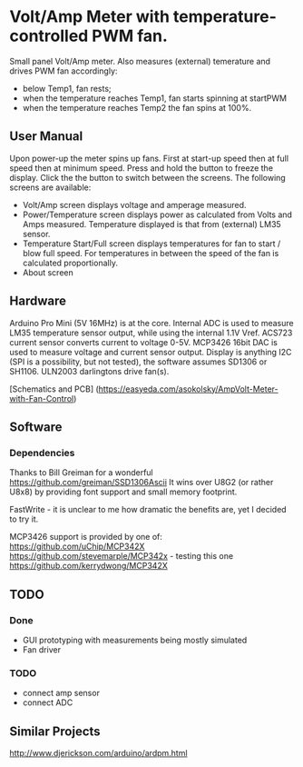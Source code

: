 # Volt/Amp Meter with temperature-controlled PWM fan.

Small panel Volt/Amp meter.  Also measures (external) temerature and drives PWM fan accordingly:

- below Temp1, fan rests;
- when the temperature reaches Temp1, fan starts spinning at startPWM
- when the temperature reaches Temp2 the fan spins at 100%.

## User Manual

Upon power-up the meter spins up fans.  First at start-up speed then at full speed then at minimum speed.
Press and hold the button to freeze the display.
Click the the button to switch between the screens.  The following screens are available:

- Volt/Amp screen displays voltage and amperage measured. 
- Power/Temperature screen displays power as calculated from Volts and Amps measured.  Temperature displayed is that from (external) LM35 sensor.
- Temperature Start/Full screen displays temperatures for fan to start / blow full speed.  For temperatures in between the speed of the fan is calculated proportionally.
- About screen

## Hardware

Arduino Pro Mini (5V 16MHz) is at the core.
Internal ADC is used to measure LM35 temperature sensor output, while using the internal 1.1V Vref.
ACS723 current sensor converts current to voltage 0-5V.
MCP3426 16bit DAC is used to measure voltage and current sensor output.
Display is anything I2C (SPI is a possibility, but not tested), the software assumes SD1306 or SH1106.
ULN2003 darlingtons drive fan(s).

[Schematics and PCB] (https://easyeda.com/asokolsky/AmpVolt-Meter-with-Fan-Control)

## Software

### Dependencies

Thanks to Bill Greiman for a wonderful https://github.com/greiman/SSD1306Ascii
It wins over U8G2 (or rather U8x8) by providing font support and small memory footprint.

FastWrite - it is unclear to me how dramatic the benefits are, yet I decided to try it.

MCP3426 support is provided by one of:
https://github.com/uChip/MCP342X
https://github.com/stevemarple/MCP342x - testing this one
https://github.com/kerrydwong/MCP342X


## TODO

### Done

- GUI prototyping with measurements being mostly simulated
- Fan driver

### TODO

- connect amp sensor
- connect ADC

## Similar Projects

http://www.djerickson.com/arduino/ardpm.html

